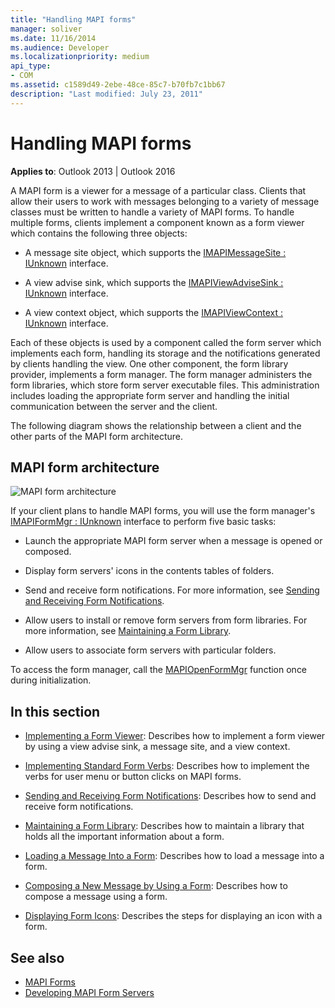 ```yaml
---
title: "Handling MAPI forms"
manager: soliver
ms.date: 11/16/2014
ms.audience: Developer
ms.localizationpriority: medium
api_type:
- COM
ms.assetid: c1589d49-2ebe-48ce-85c7-b70fb7c1bb67
description: "Last modified: July 23, 2011"
---
```


# Handling MAPI forms

**Applies to**: Outlook 2013 | Outlook 2016 
  
A MAPI form is a viewer for a message of a particular class. Clients that allow their users to work with messages belonging to a variety of message classes must be written to handle a variety of MAPI forms. To handle multiple forms, clients implement a component known as a form viewer which contains the following three objects:
  
- A message site object, which supports the [IMAPIMessageSite : IUnknown](imapimessagesiteiunknown.md) interface. 
    
- A view advise sink, which supports the [IMAPIViewAdviseSink : IUnknown](imapiviewadvisesinkiunknown.md) interface. 
    
- A view context object, which supports the [IMAPIViewContext : IUnknown](imapiviewcontextiunknown.md) interface. 
    
Each of these objects is used by a component called the form server which implements each form, handling its storage and the notifications generated by clients handling the view. One other component, the form library provider, implements a form manager. The form manager administers the form libraries, which store form server executable files. This administration includes loading the appropriate form server and handling the initial communication between the server and the client.
  
The following diagram shows the relationship between a client and the other parts of the MAPI form architecture.
  
## MAPI form architecture
  
![MAPI form architecture](media/forms01.gif "MAPI form architecture")
  
If your client plans to handle MAPI forms, you will use the form manager's [IMAPIFormMgr : IUnknown](imapiformmgriunknown.md) interface to perform five basic tasks: 
  
- Launch the appropriate MAPI form server when a message is opened or composed.
    
- Display form servers' icons in the contents tables of folders.
    
- Send and receive form notifications. For more information, see [Sending and Receiving Form Notifications](sending-and-receiving-form-notifications.md).
    
- Allow users to install or remove form servers from form libraries. For more information, see [Maintaining a Form Library](maintaining-a-form-library.md).
    
- Allow users to associate form servers with particular folders.
    
To access the form manager, call the [MAPIOpenFormMgr](mapiopenformmgr.md) function once during initialization. 
  
## In this section

- [Implementing a Form Viewer](implementing-a-form-viewer.md): Describes how to implement a form viewer by using a view advise sink, a message site, and a view context.
    
- [Implementing Standard Form Verbs](implementing-standard-form-verbs.md): Describes how to implement the verbs for user menu or button clicks on MAPI forms.
    
- [Sending and Receiving Form Notifications](sending-and-receiving-form-notifications.md): Describes how to send and receive form notifications.
    
- [Maintaining a Form Library](maintaining-a-form-library.md): Describes how to maintain a library that holds all the important information about a form.
    
- [Loading a Message Into a Form](loading-a-message-into-a-form.md): Describes how to load a message into a form.
    
- [Composing a New Message by Using a Form](composing-a-new-message-by-using-a-form.md): Describes how to compose a message using a form.
    
- [Displaying Form Icons](displaying-form-icons.md): Describes the steps for displaying an icon with a form.
    
## See also

- [MAPI Forms](mapi-forms.md)
- [Developing MAPI Form Servers](developing-mapi-form-servers.md)

